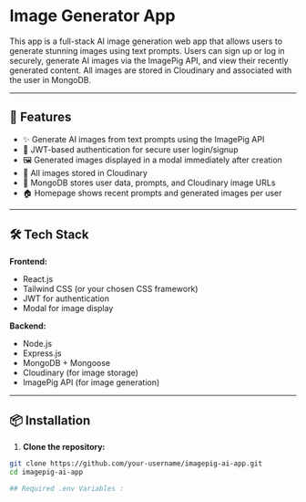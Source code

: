 # Image Generator App

This app is a full-stack AI image generation web app that allows users to generate stunning images using text prompts. Users can sign up or log in securely, generate AI images via the ImagePig API, and view their recently generated content. All images are stored in Cloudinary and associated with the user in MongoDB.

---

## 🚀 Features

- ✨ Generate AI images from text prompts using the ImagePig API
- 🔐 JWT-based authentication for secure user login/signup
- 🖼️ Generated images displayed in a modal immediately after creation
- 📂 All images stored in Cloudinary
- 🧠 MongoDB stores user data, prompts, and Cloudinary image URLs
- 🏠 Homepage shows recent prompts and generated images per user

---

## 🛠️ Tech Stack

**Frontend:**
- React.js
- Tailwind CSS (or your chosen CSS framework)
- JWT for authentication
- Modal for image display

**Backend:**
- Node.js
- Express.js
- MongoDB + Mongoose
- Cloudinary (for image storage)
- ImagePig API (for image generation)

---

## 📦 Installation

1. **Clone the repository:**

```bash
git clone https://github.com/your-username/imagepig-ai-app.git
cd imagepig-ai-app

## Required .env Variables : 

